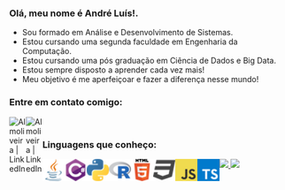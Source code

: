 
### Olá, meu nome é André Luís!.
- Sou formado em Análise e Desenvolvimento de Sistemas.
- Estou cursando uma segunda faculdade em Engenharia da Computação.
- Estou cursando uma pós graduação em Ciência de Dados e Big Data.
- Estou sempre disposto a aprender cada vez mais!
- Meu objetivo é me aperfeiçoar e fazer a diferença nesse mundo!

### Entre em contato comigo:
<a href="https://www.linkedin.com/in/andr%C3%A9-lu%C3%ADs-martins-de-oliveira-b7a776178">
  <img align="left" alt="Almoliveira | LinkedIn" width="30px" src="https://cdn.jsdelivr.net/npm/simple-icons@v3/icons/linkedin.svg" />
</a>
<a href="mailto:an10.martins.oliveira@gmail.com">
  <img align="left" alt="Almoliveira | LinkedIn" width="30px" src="https://cdn.jsdelivr.net/npm/simple-icons@v3/icons/gmail.svg" />
</a>

<br />

### Linguagens que conheço:

<img align="left" alt="Java" width="40px" src="/src/java/java_32x32.png">
<img align="left" alt="C#" width="40px" src="/src/csharp/csharp_32x32.png">
<img align="left" alt="Python" width="40px" src="/src/python/python_32x32.png">
<img align="left" alt="R" width="40px" src="/src/r/r_32x32.png">
<img align="left" alt="HTML" width="40px" src="/src/html/html_32x32.png">
<img align="left" alt="CSS" width="40px" src="/src/css/css_32x32.png">
<img align="left" alt="JavaScript" width="40px" src="/src/javascript/javascript_32x32.png">
<img align="left" alt="TypeScript" width="40px" src="/src/typescript/typescript_32x32.png">



<div>
  <a href="https://github.com/almoliveira">
  <img height="150px" src="https://github-readme-stats.vercel.app/api?username=almoliveira&bg_color=30,e96443,904e95&title_color=fff&text_color=fff&border_radius=28"/>
  <img height="150px" src="https://github-readme-stats.vercel.app/api/top-langs/?username=almoliveira&layout=compact&langs_count=4&theme=jolly&border_radius=28"/>
  </a>
</div>

